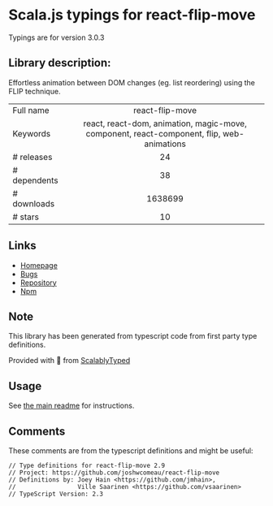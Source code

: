 
# Scala.js typings for react-flip-move

Typings are for version 3.0.3

## Library description:
Effortless animation between DOM changes (eg. list reordering) using the FLIP technique.

|                    |                 |
| ------------------ | :-------------: |
| Full name          | react-flip-move |
| Keywords           | react, react-dom, animation, magic-move, component, react-component, flip, web-animations |
| # releases         | 24 |
| # dependents       | 38 |
| # downloads        | 1638699 |
| # stars            | 10 |

## Links
- [Homepage](https://github.com/joshwcomeau/react-flip-move#readme)
- [Bugs](https://github.com/joshwcomeau/react-flip-move/issues)
- [Repository](https://github.com/joshwcomeau/react-flip-move)
- [Npm](https://www.npmjs.com/package/react-flip-move)
    


## Note
This library has been generated from typescript code from first party type definitions.

Provided with :purple_heart: from [ScalablyTyped](https://github.com/oyvindberg/ScalablyTyped)

## Usage
See [the main readme](../../readme.md) for instructions.

## Comments

These comments are from the typescript definitions and might be useful:
```
// Type definitions for react-flip-move 2.9
// Project: https://github.com/joshwcomeau/react-flip-move
// Definitions by: Joey Hain <https://github.com/jmhain>,
//                 Ville Saarinen <https://github.com/vsaarinen>
// TypeScript Version: 2.3

```

